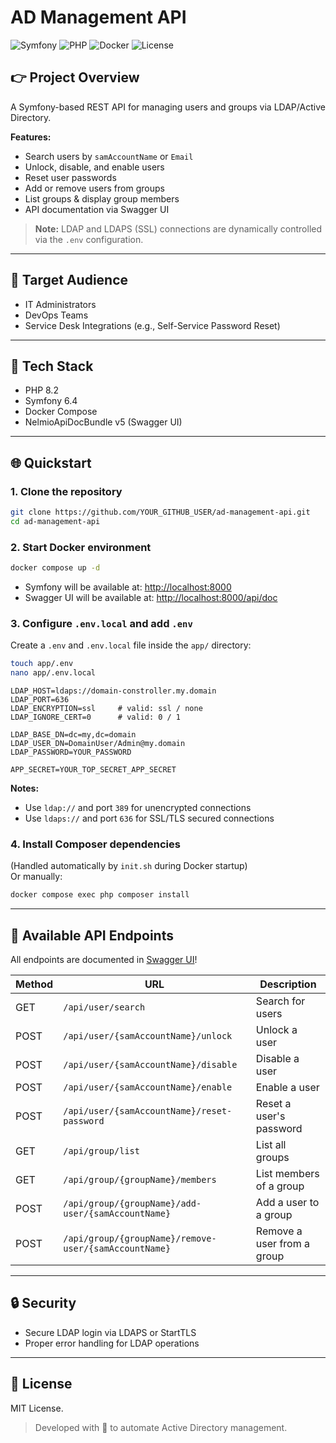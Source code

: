 # AD Management API

![Symfony](https://img.shields.io/badge/Symfony-7.2-blue)
![PHP](https://img.shields.io/badge/PHP-8.2-blue)
![Docker](https://img.shields.io/badge/Docker-Ready-blue)
![License](https://img.shields.io/badge/license-MIT-green.svg)

## 👉 Project Overview

A Symfony-based REST API for managing users and groups via LDAP/Active Directory.

**Features:**
- Search users by `samAccountName` or `Email`
- Unlock, disable, and enable users
- Reset user passwords
- Add or remove users from groups
- List groups & display group members
- API documentation via Swagger UI

> **Note:** LDAP and LDAPS (SSL) connections are dynamically controlled via the `.env` configuration.

---

## 👥 Target Audience

- IT Administrators
- DevOps Teams
- Service Desk Integrations (e.g., Self-Service Password Reset)

---

## 🔧 Tech Stack

- PHP 8.2
- Symfony 6.4
- Docker Compose
- NelmioApiDocBundle v5 (Swagger UI)

---

## 🌐 Quickstart

### 1. Clone the repository

```bash
git clone https://github.com/YOUR_GITHUB_USER/ad-management-api.git
cd ad-management-api
```

### 2. Start Docker environment

```bash
docker compose up -d
```

- Symfony will be available at: [http://localhost:8000](http://localhost:8000)
- Swagger UI will be available at: [http://localhost:8000/api/doc](http://localhost:8000/api/doc)

### 3. Configure `.env.local` and add `.env`

Create a `.env` and `.env.local` file inside the `app/` directory:

```bash
touch app/.env
nano app/.env.local
```

```dotenv
LDAP_HOST=ldaps://domain-constroller.my.domain
LDAP_PORT=636
LDAP_ENCRYPTION=ssl     # valid: ssl / none
LDAP_IGNORE_CERT=0      # valid: 0 / 1

LDAP_BASE_DN=dc=my,dc=domain
LDAP_USER_DN=DomainUser/Admin@my.domain
LDAP_PASSWORD=YOUR_PASSWORD

APP_SECRET=YOUR_TOP_SECRET_APP_SECRET
```

**Notes:**
- Use `ldap://` and port `389` for unencrypted connections
- Use `ldaps://` and port `636` for SSL/TLS secured connections

### 4. Install Composer dependencies

(Handled automatically by `init.sh` during Docker startup)  
Or manually:

```bash
docker compose exec php composer install
```

---

## 📑 Available API Endpoints

All endpoints are documented in [Swagger UI](http://localhost:8000/api/doc)!

| Method | URL | Description |
|--------|-----|-------------|
| GET | `/api/user/search` | Search for users |
| POST | `/api/user/{samAccountName}/unlock` | Unlock a user |
| POST | `/api/user/{samAccountName}/disable` | Disable a user |
| POST | `/api/user/{samAccountName}/enable` | Enable a user |
| POST | `/api/user/{samAccountName}/reset-password` | Reset a user's password |
| GET | `/api/group/list` | List all groups |
| GET | `/api/group/{groupName}/members` | List members of a group |
| POST | `/api/group/{groupName}/add-user/{samAccountName}` | Add a user to a group |
| POST | `/api/group/{groupName}/remove-user/{samAccountName}` | Remove a user from a group |

---

## 🔒 Security

- Secure LDAP login via LDAPS or StartTLS
- Proper error handling for LDAP operations

---

## 💛 License

MIT License.

> Developed with 💛 to automate Active Directory management.
